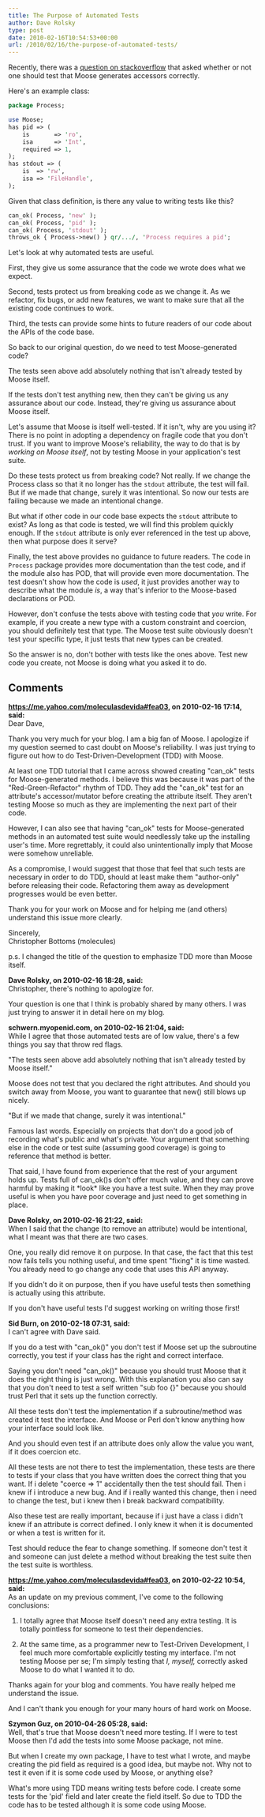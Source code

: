 ```yaml
---
title: The Purpose of Automated Tests
author: Dave Rolsky
type: post
date: 2010-02-16T10:54:53+00:00
url: /2010/02/16/the-purpose-of-automated-tests/
---
```


Recently, there was a [question on stackoverflow][1] that asked whether or not one should test that
Moose generates accessors correctly.

Here's an example class:

```perl
package Process;

use Moose;
has pid => (
    is       => 'ro',
    isa      => 'Int',
    required => 1,
);
has stdout => (
    is  => 'rw',
    isa => 'FileHandle',
);
```

Given that class definition, is there any value to writing tests like this?

```perl
can_ok( Process, 'new' );
can_ok( Process, 'pid' );
can_ok( Process, 'stdout' );
throws_ok { Process->new() } qr/.../, 'Process requires a pid';
```

Let's look at why automated tests are useful.

First, they give us some assurance that the code we wrote does what we expect.

Second, tests protect us from breaking code as we change it. As we refactor, fix bugs, or add new
features, we want to make sure that all the existing code continues to work.

Third, the tests can provide some hints to future readers of our code about the APIs of the code
base.

So back to our original question, do we need to test Moose-generated code?

The tests seen above add absolutely nothing that isn't already tested by Moose itself.

If the tests don't test anything new, then they can't be giving us any assurance about our code.
Instead, they're giving us assurance about Moose itself.

Let's assume that Moose is itself well-tested. If it isn't, why are you using it? There is no point
in adopting a dependency on fragile code that you don't trust. If you want to improve Moose's
reliability, the way to do that is by _working on Moose itself_, not by testing Moose in your
application's test suite.

Do these tests protect us from breaking code? Not really. If we change the Process class so that it
no longer has the `stdout` attribute, the test will fail. But if we made that change, surely it was
intentional. So now our tests are failing because we made an intentional change.

But what if other code in our code base expects the `stdout` attribute to exist? As long as that
code is tested, we will find this problem quickly enough. If the `stdout` attribute is only ever
referenced in the test up above, then what purpose does it serve?

Finally, the test above provides no guidance to future readers. The code in `Process` package
provides more documentation than the test code, and if the module also has POD, that will provide
even more documentation. The test doesn't show how the code is _used_, it just provides another way
to describe what the module _is_, a way that's inferior to the Moose-based declarations or POD.

However, don't confuse the tests above with testing code that _you_ write. For example, if you
create a new type with a custom constraint and coercion, you should definitely test that type. The
Moose test suite obviously doesn't test your specific type, it just tests that new types can be
created.

So the answer is no, don't bother with tests like the ones above. Test new code you create, not
Moose is doing what you asked it to do.

[1]:
  http://stackoverflow.com/questions/2269478/how-much-do-i-need-to-test-moose-and-moosexfollowpbp-generated-methods/2270518

## Comments

**https://me.yahoo.com/moleculasdevida#fea03, on 2010-02-16 17:14, said:**  
Dear Dave,

Thank you very much for your blog. I am a big fan of Moose. I apologize if my question seemed to
cast doubt on Moose's reliability. I was just trying to figure out how to do Test-Driven-Development
(TDD) with Moose.

At least one TDD tutorial that I came across showed creating "can_ok" tests for Moose-generated
methods. I believe this was because it was part of the "Red-Green-Refactor" rhythm of TDD. They add
the "can_ok" test for an attribute's accessor/mutator before creating the attribute itself. They
aren't testing Moose so much as they are implementing the next part of their code.

However, I can also see that having "can_ok" tests for Moose-generated methods in an automated test
suite would needlessly take up the installing user's time. More regrettably, it could also
unintentionally imply that Moose were somehow unreliable.

As a compromise, I would suggest that those that feel that such tests are necessary in order to do
TDD, should at least make them "author-only" before releasing their code. Refactoring them away as
development progresses would be even better.

Thank you for your work on Moose and for helping me (and others) understand this issue more clearly.

Sincerely,  
Christopher Bottoms (molecules)

p.s. I changed the title of the question to emphasize TDD more than Moose itself.

**Dave Rolsky, on 2010-02-16 18:28, said:**  
Christopher, there's nothing to apologize for.

Your question is one that I think is probably shared by many others. I was just trying to answer it
in detail here on my blog.

**schwern.myopenid.com, on 2010-02-16 21:04, said:**  
While I agree that those automated tests are of low value, there's a few things you say that throw
red flags.

"The tests seen above add absolutely nothing that isn't already tested by Moose itself."

Moose does not test that you declared the right attributes. And should you switch away from Moose,
you want to guarantee that new() still blows up nicely.

"But if we made that change, surely it was intentional."

Famous last words. Especially on projects that don't do a good job of recording what's public and
what's private. Your argument that something else in the code or test suite (assuming good coverage)
is going to reference that method is better.

That said, I have found from experience that the rest of your argument holds up. Tests full of
can_ok()s don't offer much value, and they can prove harmful by making it \*look\* like you have a
test suite. When they may prove useful is when you have poor coverage and just need to get something
in place.

**Dave Rolsky, on 2010-02-16 21:22, said:**  
When I said that the change (to remove an attribute) would be intentional, what I meant was that
there are two cases.

One, you really did remove it on purpose. In that case, the fact that this test now fails tells you
nothing useful, and time spent "fixing" it is time wasted. You already need to go change any code
that uses this API anyway.

If you didn't do it on purpose, then if you have useful tests then something is actually using this
attribute.

If you don't have useful tests I'd suggest working on writing those first!

**Sid Burn, on 2010-02-18 07:31, said:**  
I can't agree with Dave said.

If you do a test with "can_ok()" you don't test if Moose set up the subroutine correctly, you test
if your class has the right and correct interface.

Saying you don't need "can_ok()" because you should trust Moose that it does the right thing is just
wrong. With this explanation you also can say that you don't need to test a self written "sub foo
{}" because you should trust Perl that it sets up the function correctly.

All these tests don't test the implementation if a subroutine/method was created it test the
interface. And Moose or Perl don't know anything how your interface sould look like.

And you should even test if an attribute does only allow the value you want, if it does coercion
etc.

All these tests are not there to test the implementation, these tests are there to tests if your
class that you have written does the correct thing that you want. If i delete "coerce => 1"
accidentally then the test should fail. Then i knew if i introduce a new bug. And if i really wanted
this change, then i need to change the test, but i knew then i break backward compatibility.

Also these test are really important, because if i just have a class i didn't knew if an attribute
is correct defined. I only knew it when it is documented or when a test is written for it.

Test should reduce the fear to change something. If someone don't test it and someone can just
delete a method without breaking the test suite then the test suite is worthless.

**https://me.yahoo.com/moleculasdevida#fea03, on 2010-02-22 10:54, said:**  
As an update on my previous comment, I've come to the following conclusions:

1. I totally agree that Moose itself doesn't need any extra testing. It is totally pointless for
   someone to test their dependencies.

2. At the same time, as a programmer new to Test-Driven Development, I feel much more comfortable
   explicitly testing my interface. I'm not testing Moose per se; I'm simply testing that _I,
   myself,_ correctly asked Moose to do what I wanted it to do.

Thanks again for your blog and comments. You have really helped me understand the issue.

And I can't thank you enough for your many hours of hard work on Moose.

**Szymon Guz, on 2010-04-26 05:28, said:**  
Well, that's true that Moose doesn't need more testing. If I were to test Moose then I'd add the
tests into some Moose package, not mine.

But when I create my own package, I have to test what I wrote, and maybe creating the pid field as
required is a good idea, but maybe not. Why not to test it even if it is some code used by Moose, or
anything else?

What's more using TDD means writing tests before code. I create some tests for the 'pid' field and
later create the field itself. So due to TDD the code has to be tested although it is some code
using Moose.
